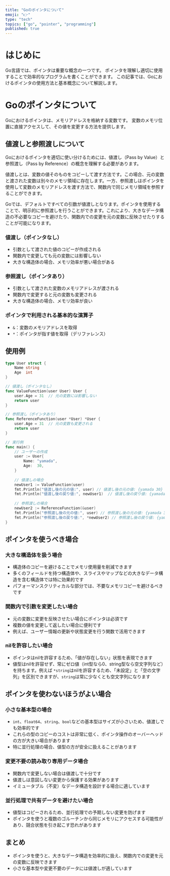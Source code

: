 ```yaml
---
title: "Goのポインタについて"
emoji: "👉"
type: "tech"
topics: ["go", "pointer", "programming"]
published: true
---
```


# はじめに

Go言語では、ポインタは重要な概念の一つです。
ポインタを理解し適切に使用することで効率的なプログラムを書くことができます。
この記事では、Goにおけるポインタの使用方法と基本概念について解説します。

# Goのポインタについて
Goにおけるポインタは、メモリアドレスを格納する変数です。
変数のメモリ位置に直接アクセスして、その値を変更する方法を提供します。

## 値渡しと参照渡しについて
Goにおけるポインタを適切に使い分けるためには、値渡し（Pass by Value）と参照渡し（Pass by Reference）の概念を理解する必要があります。

値渡しとは、変数の値そのものをコピーして渡す方法です。この場合、元の変数と渡された変数は別々のメモリ領域に存在します。一方、参照渡しはポインタを使用して変数のメモリアドレスを渡す方法で、関数内で同じメモリ領域を参照することができます。

Goでは、デフォルトですべての引数が値渡しとなります。ポインタを使用することで、明示的に参照渡しを行うことができます。これにより、大きなデータ構造の不必要なコピーを避けたり、関数内での変更を元の変数に反映させたりすることが可能になります。

### 値渡し（ポインタなし）
- 引数として渡された値のコピーが作成される
- 関数内で変更しても元の変数には影響しない
- 大きな構造体の場合、メモリ効率が悪い場合がある

### 参照渡し（ポインタあり）
- 引数として渡された変数のメモリアドレスが渡される
- 関数内で変更すると元の変数も変更される
- 大きな構造体の場合、メモリ効率が良い

### ポインタで利用される基本的な演算子
- `&`：変数のメモリアドレスを取得
- `*`：ポインタが指す値を取得（デリファレンス）

## 使用例

```go
type User struct {
    Name string
    Age  int
}

// 値渡し（ポインタなし）
func ValueFunction(user User) User {
    user.Age = 31  // 元の変数には影響しない
    return user
}

// 参照渡し（ポインタあり）
func ReferenceFunction(user *User) *User {
    user.Age = 31  // 元の変数も変更される
    return user
}

// 実行例
func main() {
    // ユーザーの作成
    user := User{
        Name: "yamada",
        Age:  30,
    }
    
    // 値渡しの場合
    newUser1 := ValueFunction(user)
    fmt.Println("値渡し後の元の値:", user) // 値渡し後の元の値: {yamada 30}
    fmt.Println("値渡し後の戻り値:", newUser1)  // 値渡し後の戻り値: {yamada 31}
    
    // 参照渡しの場合
    newUser2 := ReferenceFunction(&user)
    fmt.Println("参照渡し後の元の値:", user) // 参照渡し後の元の値: {yamada 31}
    fmt.Println("参照渡し後の戻り値:", *newUser2) // 参照渡し後の戻り値: {yamada 31}
}
```

## ポインタを使うべき場合

### 大きな構造体を扱う場合
- 構造体のコピーを避けることでメモリ使用量を削減できます
- 多くのフィールドを持つ構造体や、スライスやマップなどの大きなデータ構造を含む構造体では特に効果的です
- パフォーマンスクリティカルな部分では、不要なメモリコピーを避けるべきです

### 関数内で引数を変更したい場合
- 元の変数に変更を反映させたい場合にポインタは必須です
- 複数の値を変更して返したい場合に便利です
- 例えば、ユーザー情報の更新や状態変更を行う関数で活用できます

### nilを許容したい場合
- ポインタはnilを許容するため、「値が存在しない」状態を表現できます
- 値型はnilを許容せず、常にゼロ値（int型なら0、string型なら空文字列など）を持ちます。例えば `*string`はnilを許容するため、「未設定」と「空の文字列」を区別できますが、`string`は常に少なくとも空文字列になります

## ポインタを使わないほうがよい場合

### 小さな基本型の場合
- `int`、`float64`、`string`、`bool`などの基本型はサイズが小さいため、値渡しでも効率的です
- これらの型のコピーのコストは非常に低く、ポインタ操作のオーバーヘッドの方が大きい場合があります
- 特に並行処理の場合、値型の方が安全に扱えることがあります

### 変更不要の読み取り専用データ場合
- 関数内で変更しない場合は値渡しで十分です
- 値渡しは意図しない変更から保護する効果があります
- イミュータブル（不変）なデータ構造を設計する場合に適しています

### 並行処理で共有データを避けたい場合
- 値型はコピーされるため、並行処理での予期しない変更を防げます
- ポインタを使うと複数のゴルーチンから同じメモリにアクセスする可能性があり、競合状態を引き起こす恐れがあります
  
## まとめ
- ポインタを使うと、大きなデータ構造を効率的に扱え、関数内での変更を元の変数に反映できます
- 小さな基本型や変更不要のデータには値渡しが適しています